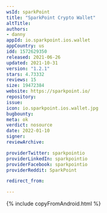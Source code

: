 ```yaml
---
wsId: sparkPoint
title: "SparkPoint Crypto Wallet"
altTitle: 
authors:
- danny
appId: io.sparkpoint.ios.wallet
appCountry: us
idd: 1572629350
released: 2021-06-26
updated: 2021-10-31
version: "1.2.1"
stars: 4.73332
reviews: 15
size: 19472384
website: https://sparkpoint.io/
repository: 
issue: 
icon: io.sparkpoint.ios.wallet.jpg
bugbounty: 
meta: ok
verdict: nosource
date: 2022-01-10
signer: 
reviewArchive:

providerTwitter: sparkpointio
providerLinkedIn: sparkpointio
providerFacebook: sparkpointio
providerReddit: SparkPoint

redirect_from:

---
```


{% include copyFromAndroid.html %}